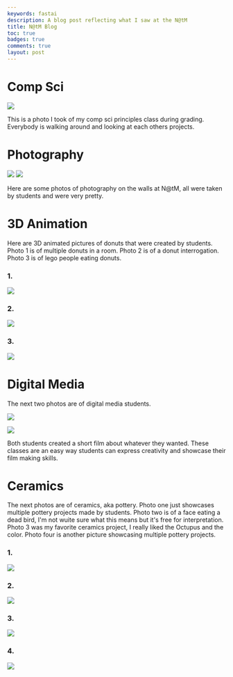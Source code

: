 ```yaml
---
keywords: fastai
description: A blog post reflecting what I saw at the N@tM
title: N@tM Blog
toc: true 
badges: true
comments: true
layout: post
---
```


# Comp Sci

![]({{site.baseurl}}/images/csclass.jpg)

This is a photo I took of my comp sci principles class during grading. Everybody is walking around and looking at each others projects.

# Photography

![]({{site.baseurl}}/images/photography1.jpg)
![]({{site.baseurl}}/images/photography2.jpg)

Here are some photos of photography on the walls at N@tM, all were taken by students and were very pretty.

# 3D Animation

Here are 3D animated pictures of donuts that were created by students. Photo 1 is of multiple donuts in a room. Photo 2 is of a donut interrogation. Photo 3 is of lego people eating donuts.

### 1. 
![]({{site.baseurl}}/images/donut1.jpg)

### 2. 
![]({{site.baseurl}}/images/donut2.jpg)

### 3.
![]({{site.baseurl}}/images/donut3.jpg)

# Digital Media

The next two photos are of digital media students.

![]({{site.baseurl}}/images/DM1.jpg)

![]({{site.baseurl}}/images/DM2.jpg)

Both students created a short film about whatever they wanted. These classes are an easy way students can express creativity and showcase their film making skills.

# Ceramics

The next photos are of ceramics, aka pottery. Photo one just showcases multiple pottery projects made by students. Photo two is of a face eating a dead bird, I'm not wuite sure what this means but it's free for interpretation. Photo 3 was my favorite ceramics project, I really liked the Octupus and the color. Photo four is another picture showcasing multiple pottery projects.

### 1. 
![]({{site.baseurl}}/images/ceramics.jpg)

### 2.
![]({{site.baseurl}}/images/ceramics2.jpg)

### 3.
![]({{site.baseurl}}/images/ceramics3.jpg)

### 4.
![]({{site.baseurl}}/images/ceramics4.jpg)

